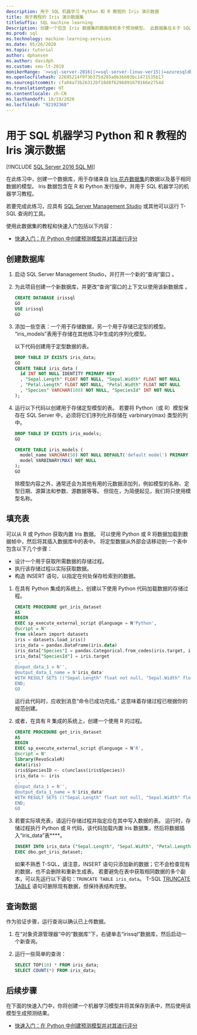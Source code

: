 ```yaml
---
description: 用于 SQL 机器学习 Python 和 R 教程的 Iris 演示数据
title: 用于教程的 Iris 演示数据集
titleSuffix: SQL machine learning
Description: 创建一个包含 Iris 数据集的数据库和多个预测模型。 此数据集在关于 SQL 机器学习的 R 和 Python 教程中使用。
ms.prod: sql
ms.technology: machine-learning-services
ms.date: 05/26/2020
ms.topic: tutorial
author: dphansen
ms.author: davidph
ms.custom: seo-lt-2019
monikerRange: '>=sql-server-2016||>=sql-server-linux-ver15||=azuresqldb-mi-current||=sqlallproducts-allversions'
ms.openlocfilehash: 22695214f9f3b375d285a8b3bb03bc1471535b17
ms.sourcegitcommit: cfa04a73b26312bf18d8f6296891679166e2754d
ms.translationtype: HT
ms.contentlocale: zh-CN
ms.lasthandoff: 10/19/2020
ms.locfileid: "92192368"
---
```

# <a name="iris-demo-data-for-python-and-r-tutorials-with-sql-machine-learning"></a>用于 SQL 机器学习 Python 和 R 教程的 Iris 演示数据
[!INCLUDE [SQL Server 2016 SQL MI](../../includes/applies-to-version/sqlserver2016-asdbmi.md)]

在此练习中，创建一个数据库，用于存储来自 [Iris 花卉数据集](https://en.wikipedia.org/wiki/Iris_flower_data_set)的数据以及基于相同数据的模型。 Iris 数据包含在 R 和 Python 发行版中，并用于 SQL 机器学习的机器学习教程。

若要完成此练习，应具有 [SQL Server Management Studio](../../ssms/download-sql-server-management-studio-ssms.md) 或其他可以运行 T-SQL 查询的工具。

使用此数据集的教程和快速入门包括以下内容：

+ [快速入门：在 Python 中创建预测模型并对其进行评分](quickstart-python-train-score-model.md)

## <a name="create-the-database"></a>创建数据库

1. 启动 SQL Server Management Studio，并打开一个新的“查询”窗口  。  

2. 为此项目创建一个新数据库，并更改“查询”窗口的上下文以使用该新数据库  。

    ```sql
    CREATE DATABASE irissql
    GO
    USE irissql
    GO
    ```

3. 添加一些空表：一个用于存储数据，另一个用于存储已定型的模型。 “iris_models”表用于存储在其他练习中生成的序列化模型。

    以下代码创建用于定型数据的表。

    ```sql
    DROP TABLE IF EXISTS iris_data;
    GO
    CREATE TABLE iris_data (
      id INT NOT NULL IDENTITY PRIMARY KEY
      , "Sepal.Length" FLOAT NOT NULL, "Sepal.Width" FLOAT NOT NULL
      , "Petal.Length" FLOAT NOT NULL, "Petal.Width" FLOAT NOT NULL
      , "Species" VARCHAR(100) NOT NULL, "SpeciesId" INT NOT NULL
    );
    ```

4. 运行以下代码以创建用于存储定型模型的表。 若要将 Python（或 R）模型保存在 SQL Server 中，必须将它们序列化并存储在 varbinary(max) 类型的列中。

    ```sql
    DROP TABLE IF EXISTS iris_models;
    GO

    CREATE TABLE iris_models (
      model_name VARCHAR(50) NOT NULL DEFAULT('default model') PRIMARY KEY,
      model VARBINARY(MAX) NOT NULL
    );
    GO
    ```

    除模型内容之外，通常还会为其他有用的元数据添加列，例如模型的名称、定型日期、源算法和参数、源数据等等。 但现在，为简便起见，我们将只使用模型名称。

## <a name="populate-the-table"></a>填充表

可以从 R 或 Python 获取内置 Iris 数据。 可以使用 Python 或 R 将数据加载到数据帧中，然后将其插入数据库中的表中。 将定型数据从外部会话移动到一个表中包含以下几个步骤：

+ 设计一个用于获取所需数据的存储过程。
+ 执行该存储过程以实际获取数据。
+ 构造 INSERT 语句，以指定在何处保存检索到的数据。

1. 在具有 Python 集成的系统上，创建以下使用 Python 代码加载数据的存储过程。

    ```sql
    CREATE PROCEDURE get_iris_dataset
    AS
    BEGIN
    EXEC sp_execute_external_script @language = N'Python', 
    @script = N'
    from sklearn import datasets
    iris = datasets.load_iris()
    iris_data = pandas.DataFrame(iris.data)
    iris_data["Species"] = pandas.Categorical.from_codes(iris.target, iris.target_names)
    iris_data["SpeciesId"] = iris.target
    ', 
    @input_data_1 = N'', 
    @output_data_1_name = N'iris_data'
    WITH RESULT SETS (("Sepal.Length" float not null, "Sepal.Width" float not null, "Petal.Length" float not null, "Petal.Width" float not null, "Species" varchar(100) not null, "SpeciesId" int not null));
    END;
    GO
    ```

    运行此代码时，应收到消息“命令已成功完成。” 这意味着存储过程已根据你的规范创建。

2. 或者，在具有 R 集成的系统上，创建一个使用 R 的过程。

    ```sql
    CREATE PROCEDURE get_iris_dataset
    AS
    BEGIN
    EXEC sp_execute_external_script @language = N'R', 
    @script = N'
    library(RevoScaleR)
    data(iris)
    iris$SpeciesID <- c(unclass(iris$Species))
    iris_data <- iris
    ', 
    @input_data_1 = N'', 
    @output_data_1_name = N'iris_data'
    WITH RESULT SETS (("Sepal.Length" float not null, "Sepal.Width" float not null, "Petal.Length" float not null, "Petal.Width" float not null, "Species" varchar(100) not null, "SpeciesId" int not null));
    END;
    GO
    ```

3. 若要实际填充表，请运行存储过程并指定应在其中写入数据的表。 运行时，存储过程执行 Python 或 R 代码，该代码加载内置 Iris 数据集，然后将数据插入“iris_data”表****。

    ```sql
    INSERT INTO iris_data ("Sepal.Length", "Sepal.Width", "Petal.Length", "Petal.Width", "Species", "SpeciesId")
    EXEC dbo.get_iris_dataset;
    ```

    如果不熟悉 T-SQL，请注意，INSERT 语句只添加新的数据；它不会检查现有的数据，也不会删除和重新生成表。 若要避免在表中获取相同数据的多个副本，可以先运行以下语句：`TRUNCATE TABLE iris_data`。 T-SQL [TRUNCATE TABLE](../../t-sql/statements/truncate-table-transact-sql.md) 语句可删除现有数据，但保持表结构完整。

## <a name="query-the-data"></a>查询数据

作为验证步骤，运行查询以确认已上传数据。

1. 在“对象资源管理器”中的“数据库”下，右键单击“irissql”数据库，然后启动一个新查询。

2. 运行一些简单的查询：

    ```sql
    SELECT TOP(10) * FROM iris_data;
    SELECT COUNT(*) FROM iris_data;
    ```

## <a name="next-steps"></a>后续步骤

在下面的快速入门中，你将创建一个机器学习模型并将其保存到表中，然后使用该模型生成预测结果。

+ [快速入门：在 Python 中创建预测模型并对其进行评分](quickstart-python-train-score-model.md)
